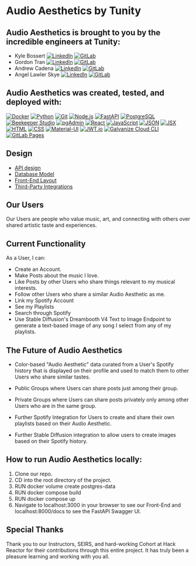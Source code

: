 # Audio Aesthetics by Tunity

## Audio Aesthetics is brought to you by the incredible engineers at Tunity:

- Kyle Bossert [![LinkedIn](https://img.shields.io/badge/LinkedIn-0077B5?style=flat-square&logo=linkedin&logoColor=white)](https://www.linkedin.com/in/kyle-bossert/) [![GitLab](https://img.shields.io/badge/GitLab-FCA121?style=flat-square&logo=gitlab&logoColor=white)](https://gitlab.com/marimbagod)
- Gordon Tran [![LinkedIn](https://img.shields.io/badge/LinkedIn-0077B5?style=flat-square&logo=linkedin&logoColor=white)](https://www.linkedin.com/in/gordontran/) [![GitLab](https://img.shields.io/badge/GitLab-FCA121?style=flat-square&logo=gitlab&logoColor=white)](https://gitlab.com/ItsNotGordon)
- Andrew Cadena [![LinkedIn](https://img.shields.io/badge/LinkedIn-0077B5?style=flat-square&logo=linkedin&logoColor=white)](https://www.linkedin.com/in/andrew-cadena-ponce/) [![GitLab](https://img.shields.io/badge/GitLab-FCA121?style=flat-square&logo=gitlab&logoColor=white)](https://gitlab.com/itscadena123)
- Angel Lawler Skye [![LinkedIn](https://img.shields.io/badge/LinkedIn-0077B5?style=flat-square&logo=linkedin&logoColor=white)](https://www.linkedin.com/in/angel-lawler-skye/) [![GitLab](https://img.shields.io/badge/GitLab-FCA121?style=flat-square&logo=gitlab&logoColor=white)](https://gitlab.com/angellawlerskye)

## Audio Aesthetics was created, tested, and deployed with:

[![Docker](https://img.shields.io/badge/Docker-6C757D?style=for-the-badge&logo=docker)](https://www.docker.com/)
[![Python](https://img.shields.io/badge/Python-6C757D?style=for-the-badge&logo=python)](https://www.python.org/)
[![Git](https://img.shields.io/badge/Git-6C757D?style=for-the-badge&logo=git)](https://git-scm.com/)
[![Node.js](https://img.shields.io/badge/Node.js-6C757D?style=for-the-badge&logo=node.js)](https://nodejs.org/)
[![FastAPI](https://img.shields.io/badge/FastAPI-6C757D?style=for-the-badge&logo=fastapi)](https://fastapi.tiangolo.com/)
[![PostgreSQL](https://img.shields.io/badge/PostgreSQL-6C757D?style=for-the-badge&logo=postgresql)](https://www.postgresql.org/)
[![Beekeeper Studio](https://img.shields.io/badge/Beekeeper_Studio-6C757D?style=for-the-badge&logo=beekeeper)](https://www.beekeeperstudio.io/)
[![pgAdmin](https://img.shields.io/badge/pgAdmin-6C757D?style=for-the-badge&logo=postgresql)](https://www.pgadmin.org/)
[![React](https://img.shields.io/badge/React-6C757D?style=for-the-badge&logo=react)](https://reactjs.org/)
[![JavaScript](https://img.shields.io/badge/JavaScript-6C757D?style=for-the-badge&logo=javascript)](https://developer.mozilla.org/en-US/docs/Web/JavaScript)
[![JSON](https://img.shields.io/badge/JSON-6C757D?style=for-the-badge&logo=json)](https://www.json.org/)
[![JSX](https://img.shields.io/badge/JSX-6C757D?style=for-the-badge&logo=react)](https://reactjs.org/docs/introducing-jsx.html)
[![HTML](https://img.shields.io/badge/HTML-6C757D?style=for-the-badge&logo=html5)](https://developer.mozilla.org/en-US/docs/Web/HTML)
[![CSS](https://img.shields.io/badge/CSS-6C757D?style=for-the-badge&logo=css3)](https://developer.mozilla.org/en-US/docs/Web/CSS)
[![Material-UI](https://img.shields.io/badge/Material--UI-6C757D?style=for-the-badge&logo=material-ui&logoColor=white)](https://material-ui.com/)
[![JWT.io](https://img.shields.io/badge/JWT.io-6C757D?style=for-the-badge)](https://jwt.io/)
[![Galvanize Cloud CLI](https://img.shields.io/badge/Galvanize_Cloud_CLI-6C757D?style=for-the-badge)](https://gitlab.com/galvanize-inc/foss/glv-cloud-cli)
[![GitLab Pages](https://img.shields.io/badge/GitLab_Pages-6C757D?style=for-the-badge&logo=gitlab)](https://pages.gitlab.io/)

## Design

- [API design](docs/apidocsnonotes.md)
- [Database Model](docs/data-model-diagram.png)
- [Front-End Layout](docs/front-end-layout.md)
- [Third-Party Integrations](docs/thirdpartyinfo.md)

## Our Users

Our Users are people who value music, art, and connecting with others over shared artistic taste and experiences.

## Current Functionality

As a User, I can:

- Create an Account.
- Make Posts about the music I love.
- Like Posts by other Users who share things relevant to my musical interests.
- Follow other Users who share a similar Audio Aesthetic as me.
- Link my Spotify Account
- See my Playlists
- Search through Spotify
- Use Stable Diffusion's Dreambooth V4 Text to Image Endpoint to generate a text-based image of any song I select from any of my playlists.

## The Future of Audio Aesthetics

- Color-based "Audio Aesthetic" data curated from a User's Spotify history that is displayed on their profile and used to match them to other Users who share similar tastes.

- Public Groups where Users can share posts just among their group.
- Private Groups where Users can share posts privately only among other Users who are in the same group.
- Further Spotify Integration for Users to create and share their own playlists based on their Audio Aesthetic.
- Further Stable Diffusion integration to allow users to create images based on their Spotify history.

## How to run Audio Aesthetics locally:

1. Clone our repo.
2. CD into the root directory of the project.
3. RUN docker volume create postgres-data
4. RUN docker compose build
5. RUN docker compose up
6. Navigate to localhost:3000 in your browser to see our Front-End and localhost:8000/docs to see the FastAPI Swagger UI.

## Special Thanks

Thank you to our Instructors, SEIRS, and hard-working Cohort at Hack Reactor for their contributions through this entire project. It has truly been a pleasure learning and working with you all.
